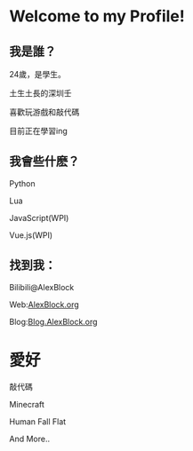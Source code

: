 # Welcome to my Profile!

## 我是誰？

24歲，是學生。

土生土長的深圳壬

喜歡玩游戲和敲代碼

目前正在學習ing

## 我會些什麽？
Python

Lua

JavaScript(WPI)

Vue.js(WPI)


## 找到我：

Bilibili@AlexBlock

Web:[AlexBlock.org](AlexBlock.org)

Blog:[Blog.AlexBlock.org](Blog.AlexBlock.org)

# 愛好
敲代碼

Minecraft

Human Fall Flat

And More..
